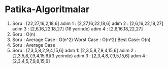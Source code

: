 # Patika-Algoritmalar
1. Soru :  [22,27,16,2,18,6] adım 1 : [2,27,16,22,18,6] adım 2 : [2,6,16,22,18,27] adım 3 : [2,6,16,22,18,27] (16 yerinde) adım 4 : [2,6,16,18,22,27]
2. Soru : O(n)
3. Soru :  Average Case :    O(n^2)               Worst Case :  O(n^2)              Best Case: O(n)
4. Soru : Average Case
5. Soru : [7,3,5,8,2,9,4,15,6] adım 1: [2,3,5,8,7,9,4,15,6] adım 2 : [2,3,5,8,7,9,4,15,6](3 yerinde) adım 3 : [2,3,4,8,7,9,5,15,6] adım 4 : [2,3,4,5,7,9,8,15,6]
  
